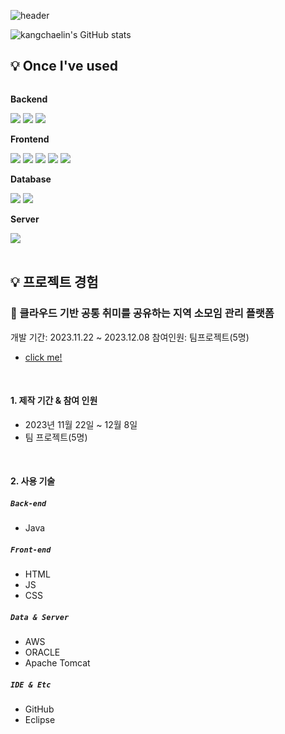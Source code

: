 ![header](https://capsule-render.vercel.app/api?type=waving&color=timeGradient&text=Welcome%20to%20채린's%20GitHub%20🙌&animation=twinkling&fontSize=35&fontAlignY=40&fontAlign=50&height=250)


![kangchaelin's GitHub stats](https://github-readme-stats.vercel.app/api?username=kangchaelin&show_icons=true&theme=transparent)


## 💡 Once I've used
<div style="display:flex; flex-direction:column; align-items:flex-start;">
    <!-- Backend -->
    <p><strong>Backend</strong></p>
    <div>
      <img src="https://img.shields.io/badge/Python-3776AB?style=for-the-badge&logo=Python&logoColor=white">
        <img src="https://img.shields.io/badge/Java-007396?style=for-the-badge&logo=Java&logoColor=white"> 
        <img src="https://img.shields.io/badge/Spring-6DB33FF?style=for-the-badge&logo=spring&logoColor=white">
    </div>
      <!-- Frontend -->
    <p><strong>Frontend</strong></p>
    <div>
        <img src="https://img.shields.io/badge/html5-E34F26?style=flat-square&logo=html5&logoColor=white"> 
        <img src="https://img.shields.io/badge/css-1572B6?style=flat-square&logo=css3&logoColor=white"> 
        <img src="https://img.shields.io/badge/javascript-F7DF1E?style=flat-square&logo=javascript&logoColor=black"> 
        <img src="https://img.shields.io/badge/bootstrap-7952B3?style=flat-square&logo=bootstrap&logoColor=white">
        <img src="https://img.shields.io/badge/jQuery-0769AD?style=flat-square&logo=jQuery&logoColor=white">
    </div>
    <!-- Database -->
    <p><strong>Database</strong></p>
    <div>
        <img src="https://img.shields.io/badge/oracle-F80000?style=for-the-badge&logo=oracle&logoColor=white"> 
        <img src="https://img.shields.io/badge/mysql-4479A1?style=for-the-badge&logo=mysql&logoColor=white"> 
    </div>
    <!-- Server -->
    <p><strong>Server</strong></p>
    <div>
        <img src="https://img.shields.io/badge/apache tomcat-F8DC75?style=for-the-badge&logo=apachetomcat&logoColor=black">
    </div> 
</div><br>
</div>


## 💡 프로젝트 경험 
### 📌 클라우드 기반 공통 취미를 공유하는 지역 소모임 관리 플랫폼
개발 기간: 2023.11.22 ~ 2023.12.08
참여인원: 팀프로젝트(5명)
- [click me!](https://github.com/2023-SMHRD-IS-CLOUD-1/YOU-I)

</br>

#### 1. 제작 기간 & 참여 인원
- 2023년 11월 22일 ~ 12월 8일
- 팀 프로젝트(5명)

</br>

#### 2. 사용 기술
##### `Back-end`
  - Java

##### `Front-end`
  - HTML
  - JS
  - CSS
    
##### `Data & Server`
  - AWS
  - ORACLE
  - Apache Tomcat

##### `IDE & Etc`
  - GitHub
  - Eclipse
    
</br>


